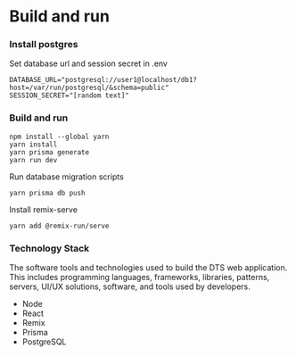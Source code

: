 # Build and run

### Install postgres
Set database url and session secret in .env
```
DATABASE_URL="postgresql://user1@localhost/db1?host=/var/run/postgresql/&schema=public"
SESSION_SECRET="[random text]"
```

### Build and run
```
npm install --global yarn
yarn install
yarn prisma generate
yarn run dev
```

Run database migration scripts
```
yarn prisma db push
```

Install remix-serve
```
yarn add @remix-run/serve
```

### Technology Stack

The software tools and technologies used to build the DTS web application. This includes programming languages, frameworks, libraries, patterns, servers, UI/UX solutions, software, and tools used by developers.

* Node
* React
* Remix
* Prisma
* PostgreSQL
